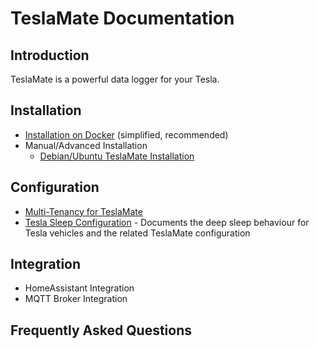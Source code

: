 # TeslaMate Documentation

## Introduction

TeslaMate is a powerful data logger for your Tesla.

## Installation

  * [Installation on Docker](InstallationOnDocker.md) (simplified, recommended)
  * Manual/Advanced Installation
     * [Debian/Ubuntu TeslaMate Installation](InstallationOnDebian.md)
     
## Configuration

  * [Multi-Tenancy for TeslaMate](MultiTenancyConfigurations.md)
  * [Tesla Sleep Configuration](TeslaSleepConfiguration.md) - Documents the deep sleep behaviour for Tesla vehicles and the related TeslaMate configuration
  
## Integration

  * HomeAssistant Integration 
  * MQTT Broker Integration
  
## Frequently Asked Questions
